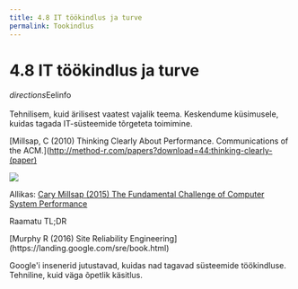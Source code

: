 ```yaml
---
title: 4.8 IT töökindlus ja turve
permalink: Tookindlus
---
```


# 4.8 IT töökindlus ja turve

<p class='takeaway'><i class="material-icons ikoon">directions</i>Eelinfo<br>
<br>
Tehnilisem, kuid ärilisest vaatest vajalik teema. Keskendume küsimusele, kuidas tagada IT-süsteemide tõrgeteta toimimine.</p>

[Millsap, C (2010) Thinking Clearly About Performance. Communications of the ACM.](http://method-r.com/papers?download=44:thinking-clearly-(paper)

![](IT/img/capacity.png)

Allikas: [Cary Millsap (2015) The Fundamental Challenge of Computer System Performance](http://carymillsap.blogspot.com.ee/2015/09/the-fundamental-challenge-of-computer.html)

<p class='tags'>Raamatu TL;DR</p>
[Murphy R (2016) Site Reliability Engineering](https://landing.google.com/sre/book.html)

Google'i insenerid jutustavad, kuidas nad tagavad süsteemide töökindluse. Tehniline, kuid väga õpetlik käsitlus.

